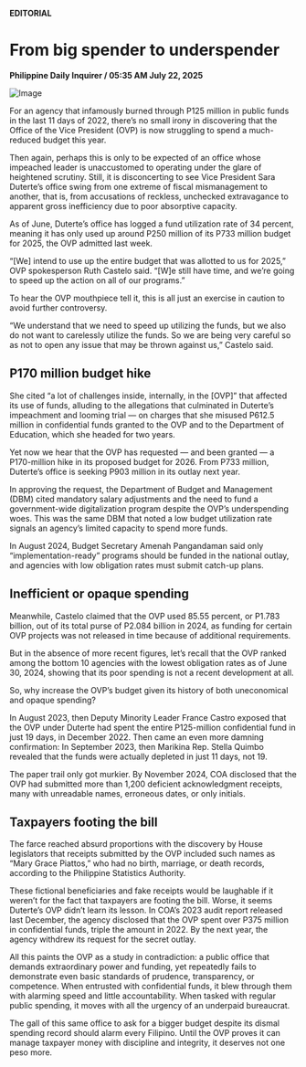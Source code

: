 **EDITORIAL**

# From big spender to underspender

****Philippine Daily Inquirer / 05:35 AM July 22, 2025****

![Image](https://raw.githubusercontent.com/github-jl14/scrapy_api/refs/heads/main/images/editorial07222025.png)

For an agency that infamously burned through P125 million in public funds in the last 11 days of 2022, there’s no small irony in discovering that the Office of the Vice President (OVP) is now struggling to spend a much-reduced budget this year.

Then again, perhaps this is only to be expected of an office whose impeached leader is unaccustomed to operating under the glare of heightened scrutiny. Still, it is disconcerting to see Vice President Sara Duterte’s office swing from one extreme of fiscal mismanagement to another, that is, from accusations of reckless, unchecked extravagance to apparent gross inefficiency due to poor absorptive capacity.

As of June, Duterte’s office has logged a fund utilization rate of 34 percent, meaning it has only used up around P250 million of its P733 million budget for 2025, the OVP admitted last week. 

“[We] intend to use up the entire budget that was allotted to us for 2025,” OVP spokesperson Ruth Castelo said. “[W]e still have time, and we’re going to speed up the action on all of our programs.”

To hear the OVP mouthpiece tell it, this is all just an exercise in caution to avoid further controversy. 

“We understand that we need to speed up utilizing the funds, but we also do not want to carelessly utilize the funds. So we are being very careful so as not to open any issue that may be thrown against us,” Castelo said.

## P170 million budget hike

She cited “a lot of challenges inside, internally, in the [OVP]” that affected its use of funds, alluding to the allegations that culminated in Duterte’s impeachment and looming trial — on charges that she misused P612.5 million in confidential funds granted to the OVP and to the Department of Education, which she headed for two years.

Yet now we hear that the OVP has requested — and been granted — a P170-million hike in its proposed budget for 2026. From P733 million, Duterte’s office is seeking P903 million in its outlay next year.

In approving the request, the Department of Budget and Management (DBM) cited mandatory salary adjustments and the need to fund a government-wide digitalization program despite the OVP’s underspending woes. This was the same DBM that noted a low budget utilization rate signals an agency’s limited capacity to spend more funds.

In August 2024, Budget Secretary Amenah Pangandaman said only “implementation-ready” programs should be funded in the national outlay, and agencies with low obligation rates must submit catch-up plans.

## Inefficient or opaque spending

Meanwhile, Castelo claimed that the OVP used 85.55 percent, or P1.783 billion, out of its total purse of P2.084 billion in 2024, as funding for certain OVP projects was not released in time because of additional requirements.

But in the absence of more recent figures, let’s recall that the OVP ranked among the bottom 10 agencies with the lowest obligation rates as of June 30, 2024, showing that its poor spending is not a recent development at all.

So, why increase the OVP’s budget given its history of both uneconomical and opaque spending?

In August 2023, then Deputy Minority Leader France Castro exposed that the OVP under Duterte had spent the entire P125-million confidential fund in just 19 days, in December 2022. Then came an even more damning confirmation: In September 2023, then Marikina Rep. Stella Quimbo revealed that the funds were actually depleted in just 11 days, not 19.

The paper trail only got murkier. By November 2024, COA disclosed that the OVP had submitted more than 1,200 deficient acknowledgment receipts, many with unreadable names, erroneous dates, or only initials.

## Taxpayers footing the bill

The farce reached absurd proportions with the discovery by House legislators that receipts submitted by the OVP included such names as “Mary Grace Piattos,” who had no birth, marriage, or death records, according to the Philippine Statistics Authority.

These fictional beneficiaries and fake receipts would be laughable if it weren’t for the fact that taxpayers are footing the bill. Worse, it seems Duterte’s OVP didn’t learn its lesson. In COA’s 2023 audit report released last December, the agency disclosed that the OVP spent over P375 million in confidential funds, triple the amount in 2022. By the next year, the agency withdrew its request for the secret outlay.

All this paints the OVP as a study in contradiction: a public office that demands extraordinary power and funding, yet repeatedly fails to demonstrate even basic standards of prudence, transparency, or competence. When entrusted with confidential funds, it blew through them with alarming speed and little accountability. When tasked with regular public spending, it moves with all the urgency of an underpaid bureaucrat.

The gall of this same office to ask for a bigger budget despite its dismal spending record should alarm every Filipino. Until the OVP proves it can manage taxpayer money with discipline and integrity, it deserves not one peso more.